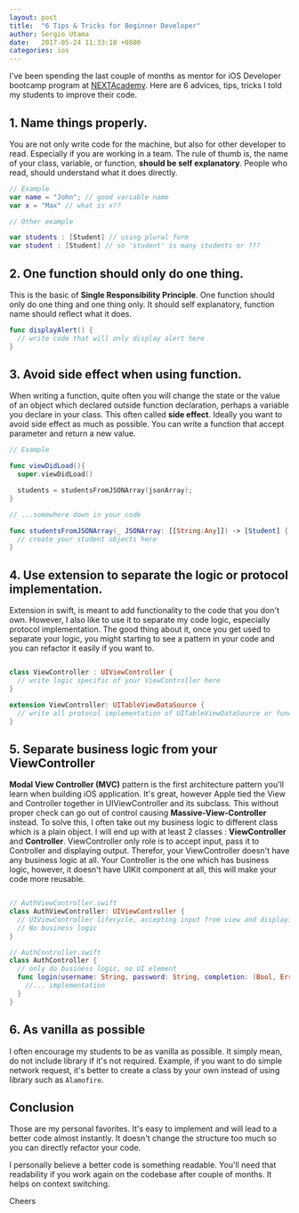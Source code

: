 ```yaml
---
layout: post
title:  "6 Tips & Tricks for Beginner Developer"
author: Sergio Utama
date:   2017-05-24 11:33:18 +0800
categories: ios
---
```


I've been spending the last couple of months as mentor for iOS Developer bootcamp program at [NEXTAcademy](https://www.nextacademy.com/). Here are 6 advices, tips, tricks I told my students to improve their code.

## 1. Name things properly.

You are not only write code for the machine, but also for other developer to read. Especially if you are working in a team. The rule of thumb is, the name of your class, variable, or function, **should be self explanatory**. People who read, should understand what it does directly.

```swift
// Example
var name = "John"; // good variable name
var x = "Max" // what is x??

// Other example

var students : [Student] // using plural form
var student : [Student] // so 'student' is many students or ???
```

## 2. One function should only do one thing.

This is the basic of **Single Responsibility Principle**. One function should only do one thing and one thing only. It should self explanatory, function name should reflect what it does.

```swift
func displayAlert() {
  // write code that will only display alert here
}
```

## 3. Avoid side effect when using function.

When writing a function, quite often you will change the state or the value of an object which declared outside function declaration, perhaps a variable you declare in your class. This often called **side effect**. Ideally you want to avoid side effect as much as possible. You can write a function that accept parameter and return a new value.

```swift
// Example

func viewDidLoad(){
  super.viewDidLoad()

  students = studentsFromJSONArray(jsonArray);
}

// ...somewhere down in your code

func studentsFromJSONArray(_ JSONArray: [[String:Any]]) -> [Student] {
  // create your student objects here
}
```

## 4. Use extension to separate the logic or protocol implementation.

Extension in swift, is meant to add functionality to the code that you don't own. However, I also like to use it to separate my code logic, especially protocol implementation. The good thing about it, once you get used to separate your logic, you might starting to see a pattern in your code and you can refactor it easily if you want to.

```swift

class ViewController : UIViewController {
  // write logic specific of your ViewController here
}

extension ViewController: UITableViewDataSource {
  // write all protocol implementation of UITableViewDataSource or function related to it in extension
}

```

## 5. Separate business logic from your ViewController

**Modal View Controller (MVC)** pattern is the first architecture pattern you'll learn when building iOS application. It's great, however Apple tied the View and Controller together in UIViewController and its subclass. This without proper check can go out of control causing **Massive-View-Controller** instead. To solve this, I often take out my business logic to different class which is a plain object. I will end up with at least 2 classes : **ViewController** and **Controller**. ViewController only role is to accept input, pass it to Controller and displaying output. Therefor, your ViewController doesn't have any business logic at all. Your Controller is the one which has business logic, however, it doesn't have UIKit component at all, this will make your code more reusable.

```swift

// AuthViewController.swift
class AuthViewController: UIViewController {
  // UIViewController lifecycle, accepting input from view and displaying output
  // No business logic
}

// AuthController.swift
class AuthController {
  // only do business logic, no UI element
  func login(username: String, password: String, completion: (Bool, Error?) -> Swift.Void){
    //... implementation
  }
}
```

## 6. As vanilla as possible

I often encourage my students to be as vanilla as possible. It simply mean, do not include library if it's not required. Example, if you want to do simple network request, it's better to create a class by your own instead of using library such as `Alamofire`.

## Conclusion

Those are my personal favorites. It's easy to implement and will lead to a better code almost instantly. It doesn't change the structure too much so you can directly refactor your code.

I personally believe a better code is something readable. You'll need that readability if you work again on the codebase after couple of months. It helps on context switching.

Cheers
